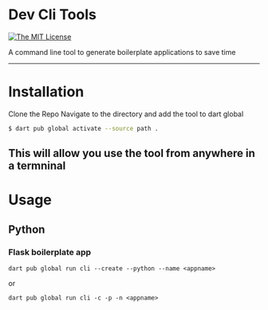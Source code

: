 # Dev Cli Tools
[![The MIT License](https://img.shields.io/badge/license-MIT-orange.svg?style=flat-square)](LICENSE)

A command line tool to generate boilerplate applications to save time

---
# Installation
Clone the Repo
Navigate to the directory and add the tool to dart global

```sh
$ dart pub global activate --source path .
```

This will allow you use the tool from anywhere in a termninal
---
# Usage 

## Python
### Flask boilerplate app
```
dart pub global run cli --create --python --name <appname>
```
or
```
dart pub global run cli -c -p -n <appname>
```